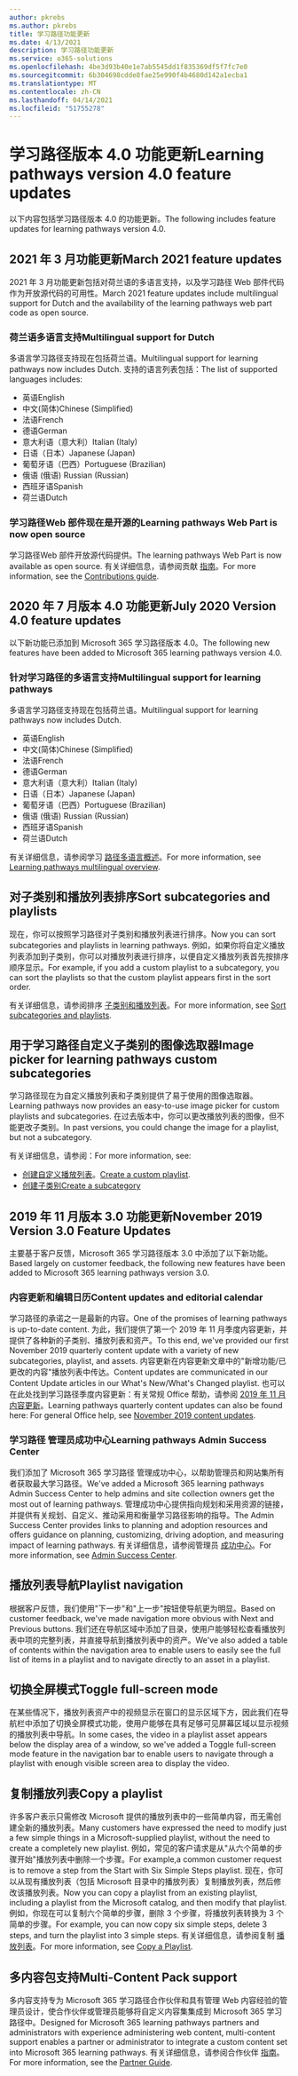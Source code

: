 ```yaml
---
author: pkrebs
ms.author: pkrebs
title: 学习路径功能更新
ms.date: 4/13/2021
description: 学习路径功能更新
ms.service: o365-solutions
ms.openlocfilehash: 4be3d93b40e1e7ab5545dd1f835369df5f7fc7e0
ms.sourcegitcommit: 6b304698cdde8fae25e990f4b4680d142a1ecba1
ms.translationtype: MT
ms.contentlocale: zh-CN
ms.lasthandoff: 04/14/2021
ms.locfileid: "51755278"
---
```

# <a name="learning-pathways-version-40-feature-updates"></a><span data-ttu-id="2ff75-103">学习路径版本 4.0 功能更新</span><span class="sxs-lookup"><span data-stu-id="2ff75-103">Learning pathways version 4.0 feature updates</span></span>
<span data-ttu-id="2ff75-104">以下内容包括学习路径版本 4.0 的功能更新。</span><span class="sxs-lookup"><span data-stu-id="2ff75-104">The following includes feature updates for learning pathways version 4.0.</span></span>  

## <a name="march-2021-feature-updates"></a><span data-ttu-id="2ff75-105">2021 年 3 月功能更新</span><span class="sxs-lookup"><span data-stu-id="2ff75-105">March 2021 feature updates</span></span>
<span data-ttu-id="2ff75-106">2021 年 3 月功能更新包括对荷兰语的多语言支持，以及学习路径 Web 部件代码作为开放源代码的可用性。</span><span class="sxs-lookup"><span data-stu-id="2ff75-106">March 2021 feature updates include multilingual support for Dutch and the availability of the learning pathways web part code as open source.</span></span> 

### <a name="multilingual-support-for-dutch"></a><span data-ttu-id="2ff75-107">荷兰语多语言支持</span><span class="sxs-lookup"><span data-stu-id="2ff75-107">Multilingual support for Dutch</span></span> 
<span data-ttu-id="2ff75-108">多语言学习路径支持现在包括荷兰语。</span><span class="sxs-lookup"><span data-stu-id="2ff75-108">Multilingual support for learning pathways now includes Dutch.</span></span> <span data-ttu-id="2ff75-109">支持的语言列表包括：</span><span class="sxs-lookup"><span data-stu-id="2ff75-109">The list of supported languages includes:</span></span> 
- <span data-ttu-id="2ff75-110">英语</span><span class="sxs-lookup"><span data-stu-id="2ff75-110">English</span></span>     
- <span data-ttu-id="2ff75-111">中文(简体)</span><span class="sxs-lookup"><span data-stu-id="2ff75-111">Chinese (Simplified)</span></span> 
- <span data-ttu-id="2ff75-112">法语</span><span class="sxs-lookup"><span data-stu-id="2ff75-112">French</span></span> 
- <span data-ttu-id="2ff75-113">德语</span><span class="sxs-lookup"><span data-stu-id="2ff75-113">German</span></span> 
- <span data-ttu-id="2ff75-114">意大利语（意大利）</span><span class="sxs-lookup"><span data-stu-id="2ff75-114">Italian (Italy)</span></span> 
- <span data-ttu-id="2ff75-115">日语（日本）</span><span class="sxs-lookup"><span data-stu-id="2ff75-115">Japanese (Japan)</span></span> 
- <span data-ttu-id="2ff75-116">葡萄牙语（巴西）</span><span class="sxs-lookup"><span data-stu-id="2ff75-116">Portuguese (Brazilian)</span></span> 
- <span data-ttu-id="2ff75-117">俄语 (俄语) </span><span class="sxs-lookup"><span data-stu-id="2ff75-117">Russian (Russian)</span></span> 
- <span data-ttu-id="2ff75-118">西班牙语</span><span class="sxs-lookup"><span data-stu-id="2ff75-118">Spanish</span></span>
- <span data-ttu-id="2ff75-119">荷兰语</span><span class="sxs-lookup"><span data-stu-id="2ff75-119">Dutch</span></span> 

### <a name="learning-pathways-web-part-is-now-open-source"></a><span data-ttu-id="2ff75-120">学习路径Web 部件现在是开源的</span><span class="sxs-lookup"><span data-stu-id="2ff75-120">Learning pathways Web Part is now open source</span></span>
<span data-ttu-id="2ff75-121">学习路径Web 部件开放源代码提供。</span><span class="sxs-lookup"><span data-stu-id="2ff75-121">The learning pathways Web Part is now available as open source.</span></span> <span data-ttu-id="2ff75-122">有关详细信息，请参阅贡献 [指南](https://github.com/pnp/custom-learning-office-365#contributions)。</span><span class="sxs-lookup"><span data-stu-id="2ff75-122">For more information, see the [Contributions guide](https://github.com/pnp/custom-learning-office-365#contributions).</span></span>

## <a name="july-2020-version-40-feature-updates"></a><span data-ttu-id="2ff75-123">2020 年 7 月版本 4.0 功能更新</span><span class="sxs-lookup"><span data-stu-id="2ff75-123">July 2020 Version 4.0 feature updates</span></span> 

<span data-ttu-id="2ff75-124">以下新功能已添加到 Microsoft 365 学习路径版本 4.0。</span><span class="sxs-lookup"><span data-stu-id="2ff75-124">The following new features have been added to Microsoft 365 learning pathways version 4.0.</span></span> 

### <a name="multilingual-support-for-learning-pathways"></a><span data-ttu-id="2ff75-125">针对学习路径的多语言支持</span><span class="sxs-lookup"><span data-stu-id="2ff75-125">Multilingual support for learning pathways</span></span> 
<span data-ttu-id="2ff75-126">多语言学习路径支持现在包括荷兰语。</span><span class="sxs-lookup"><span data-stu-id="2ff75-126">Multilingual support for learning pathways now includes Dutch.</span></span> 
- <span data-ttu-id="2ff75-127">英语</span><span class="sxs-lookup"><span data-stu-id="2ff75-127">English</span></span>     
- <span data-ttu-id="2ff75-128">中文(简体)</span><span class="sxs-lookup"><span data-stu-id="2ff75-128">Chinese (Simplified)</span></span> 
- <span data-ttu-id="2ff75-129">法语</span><span class="sxs-lookup"><span data-stu-id="2ff75-129">French</span></span> 
- <span data-ttu-id="2ff75-130">德语</span><span class="sxs-lookup"><span data-stu-id="2ff75-130">German</span></span> 
- <span data-ttu-id="2ff75-131">意大利语（意大利）</span><span class="sxs-lookup"><span data-stu-id="2ff75-131">Italian (Italy)</span></span> 
- <span data-ttu-id="2ff75-132">日语（日本）</span><span class="sxs-lookup"><span data-stu-id="2ff75-132">Japanese (Japan)</span></span> 
- <span data-ttu-id="2ff75-133">葡萄牙语（巴西）</span><span class="sxs-lookup"><span data-stu-id="2ff75-133">Portuguese (Brazilian)</span></span> 
- <span data-ttu-id="2ff75-134">俄语 (俄语) </span><span class="sxs-lookup"><span data-stu-id="2ff75-134">Russian (Russian)</span></span> 
- <span data-ttu-id="2ff75-135">西班牙语</span><span class="sxs-lookup"><span data-stu-id="2ff75-135">Spanish</span></span>
- <span data-ttu-id="2ff75-136">荷兰语</span><span class="sxs-lookup"><span data-stu-id="2ff75-136">Dutch</span></span> 


<span data-ttu-id="2ff75-137">有关详细信息，请参阅学习 [路径多语言概述](custom_overview.md)。</span><span class="sxs-lookup"><span data-stu-id="2ff75-137">For more information, see [Learning pathways multilingual overview](custom_overview.md).</span></span> 

## <a name="sort-subcategories-and-playlists"></a><span data-ttu-id="2ff75-138">对子类别和播放列表排序</span><span class="sxs-lookup"><span data-stu-id="2ff75-138">Sort subcategories and playlists</span></span>

<span data-ttu-id="2ff75-139">现在，你可以按照学习路径对子类别和播放列表进行排序。</span><span class="sxs-lookup"><span data-stu-id="2ff75-139">Now you can sort subcategories and playlists in learning pathways.</span></span> <span data-ttu-id="2ff75-140">例如，如果你将自定义播放列表添加到子类别，你可以对播放列表进行排序，以便自定义播放列表首先按排序顺序显示。</span><span class="sxs-lookup"><span data-stu-id="2ff75-140">For example, if you add a custom playlist to a subcategory, you can sort the playlists so that the custom playlist appears first in the sort order.</span></span> 

<span data-ttu-id="2ff75-141">有关详细信息，请参阅排序 [子类别和播放列表](custom_sortsubplay.md)。</span><span class="sxs-lookup"><span data-stu-id="2ff75-141">For more information, see [Sort subcategories and playlists](custom_sortsubplay.md).</span></span> 

## <a name="image-picker-for-learning-pathways-custom-subcategories"></a><span data-ttu-id="2ff75-142">用于学习路径自定义子类别的图像选取器</span><span class="sxs-lookup"><span data-stu-id="2ff75-142">Image picker for learning pathways custom subcategories</span></span> 
<span data-ttu-id="2ff75-143">学习路径现在为自定义播放列表和子类别提供了易于使用的图像选取器。</span><span class="sxs-lookup"><span data-stu-id="2ff75-143">Learning pathways now provides an easy-to-use image picker for custom playlists and subcategories.</span></span>  <span data-ttu-id="2ff75-144">在过去版本中，你可以更改播放列表的图像，但不能更改子类别。</span><span class="sxs-lookup"><span data-stu-id="2ff75-144">In past versions, you could change the image for a playlist, but not a subcategory.</span></span>  

<span data-ttu-id="2ff75-145">有关详细信息，请参阅：</span><span class="sxs-lookup"><span data-stu-id="2ff75-145">For more information, see:</span></span>
- <span data-ttu-id="2ff75-146">[创建自定义播放列表](custom_createnewplaylist.md)。</span><span class="sxs-lookup"><span data-stu-id="2ff75-146">[Create a custom playlist](custom_createnewplaylist.md).</span></span> 
- [<span data-ttu-id="2ff75-147">创建子类别</span><span class="sxs-lookup"><span data-stu-id="2ff75-147">Create a subcategory</span></span>](custom_createnewcat.md)

## <a name="november-2019-version-30-feature-updates"></a><span data-ttu-id="2ff75-148">2019 年 11 月版本 3.0 功能更新</span><span class="sxs-lookup"><span data-stu-id="2ff75-148">November 2019 Version 3.0 Feature Updates</span></span>
<span data-ttu-id="2ff75-149">主要基于客户反馈，Microsoft 365 学习路径版本 3.0 中添加了以下新功能。</span><span class="sxs-lookup"><span data-stu-id="2ff75-149">Based largely on customer feedback, the following new features have been added to Microsoft 365 learning pathways version 3.0.</span></span>

### <a name="content-updates-and-editorial-calendar"></a><span data-ttu-id="2ff75-150">内容更新和编辑日历</span><span class="sxs-lookup"><span data-stu-id="2ff75-150">Content updates and editorial calendar</span></span>
<span data-ttu-id="2ff75-151">学习路径的承诺之一是最新的内容。</span><span class="sxs-lookup"><span data-stu-id="2ff75-151">One of the promises of learning pathways is up-to-date content.</span></span> <span data-ttu-id="2ff75-152">为此，我们提供了第一个 2019 年 11 月季度内容更新，并提供了各种新的子类别、播放列表和资产。</span><span class="sxs-lookup"><span data-stu-id="2ff75-152">To this end, we've provided our first November 2019 quarterly content update with a variety of new subcategories, playlist, and assets.</span></span> <span data-ttu-id="2ff75-153">内容更新在内容更新文章中的"新增功能/已更改的内容"播放列表中传达。</span><span class="sxs-lookup"><span data-stu-id="2ff75-153">Content updates are communicated in our Content Update articles in our What's New/What's Changed playlist.</span></span> <span data-ttu-id="2ff75-154">也可以在此处找到学习路径季度内容更新：有关常规 Office 帮助，请参阅 [2019 年 11 月内容更新](custom_contentupdates.md)。</span><span class="sxs-lookup"><span data-stu-id="2ff75-154">Learning pathways quarterly content updates can also be found here: For general Office help, see [November 2019 content updates](custom_contentupdates.md).</span></span>

### <a name="learning-pathways-admin-success-center"></a><span data-ttu-id="2ff75-155">学习路径 管理员成功中心</span><span class="sxs-lookup"><span data-stu-id="2ff75-155">Learning pathways Admin Success Center</span></span>
<span data-ttu-id="2ff75-156">我们添加了 Microsoft 365 学习路径 管理成功中心，以帮助管理员和网站集所有者获取最大学习路径。</span><span class="sxs-lookup"><span data-stu-id="2ff75-156">We've added a Microsoft 365 learning pathways Admin Success Center to help admins and site collection owners get the most out of learning pathways.</span></span> <span data-ttu-id="2ff75-157">管理成功中心提供指向规划和采用资源的链接，并提供有关规划、自定义、推动采用和衡量学习路径影响的指导。</span><span class="sxs-lookup"><span data-stu-id="2ff75-157">The Admin Success Center provides links to planning and adoption resources and offers guidance on planning, customizing, driving adoption, and measuring impact of learning pathways.</span></span> <span data-ttu-id="2ff75-158">有关详细信息，请参阅管理员 [成功中心](custom_successcenter.md)。</span><span class="sxs-lookup"><span data-stu-id="2ff75-158">For more information, see [Admin Success Center](custom_successcenter.md).</span></span>

## <a name="playlist-navigation"></a><span data-ttu-id="2ff75-159">播放列表导航</span><span class="sxs-lookup"><span data-stu-id="2ff75-159">Playlist navigation</span></span>
<span data-ttu-id="2ff75-160">根据客户反馈，我们使用"下一步"和"上一步"按钮使导航更为明显。</span><span class="sxs-lookup"><span data-stu-id="2ff75-160">Based on customer feedback, we've made navigation more obvious with Next and Previous buttons.</span></span> <span data-ttu-id="2ff75-161">我们还在导航区域中添加了目录，使用户能够轻松查看播放列表中项的完整列表，并直接导航到播放列表中的资产。</span><span class="sxs-lookup"><span data-stu-id="2ff75-161">We've also added a table of contents within the navigation area to enable users to easily see the full list of items in a playlist and to navigate directly to an asset in a playlist.</span></span>

## <a name="toggle-full-screen-mode"></a><span data-ttu-id="2ff75-162">切换全屏模式</span><span class="sxs-lookup"><span data-stu-id="2ff75-162">Toggle full-screen mode</span></span>
<span data-ttu-id="2ff75-163">在某些情况下，播放列表资产中的视频显示在窗口的显示区域下方，因此我们在导航栏中添加了切换全屏模式功能，使用户能够在具有足够可见屏幕区域以显示视频的播放列表中导航。</span><span class="sxs-lookup"><span data-stu-id="2ff75-163">In some cases, the video in a playlist asset appears below the display area of a window, so we've added a Toggle full-screen mode feature in the navigation bar to enable users to navigate through a playlist with enough visible screen area to display the video.</span></span>

## <a name="copy-a-playlist"></a><span data-ttu-id="2ff75-164">复制播放列表</span><span class="sxs-lookup"><span data-stu-id="2ff75-164">Copy a playlist</span></span>
<span data-ttu-id="2ff75-165">许多客户表示只需修改 Microsoft 提供的播放列表中的一些简单内容，而无需创建全新的播放列表。</span><span class="sxs-lookup"><span data-stu-id="2ff75-165">Many customers have expressed the need to modify just a few simple things in a Microsoft-supplied playlist, without the need to create a completely new playlist.</span></span> <span data-ttu-id="2ff75-166">例如，常见的客户请求是从"从六个简单的步骤开始"播放列表中删除一个步骤。</span><span class="sxs-lookup"><span data-stu-id="2ff75-166">For example,a common customer request is to remove a step from the Start with Six Simple Steps playlist.</span></span> <span data-ttu-id="2ff75-167">现在，你可以从现有播放列表（包括 Microsoft 目录中的播放列表）复制播放列表，然后修改该播放列表。</span><span class="sxs-lookup"><span data-stu-id="2ff75-167">Now you can copy a playlist from an existing playlist, including a playlist from the Microsoft catalog, and then modify that playlist.</span></span> <span data-ttu-id="2ff75-168">例如，你现在可以复制六个简单的步骤，删除 3 个步骤，将播放列表转换为 3 个简单的步骤。</span><span class="sxs-lookup"><span data-stu-id="2ff75-168">For example, you can now copy six simple steps, delete 3 steps, and turn the playlist into 3 simple steps.</span></span> <span data-ttu-id="2ff75-169">有关详细信息，请参阅复制 [播放列表](custom_copyplaylist.md)。</span><span class="sxs-lookup"><span data-stu-id="2ff75-169">For more information, see [Copy a Playlist](custom_copyplaylist.md).</span></span>

## <a name="multi-content-pack-support"></a><span data-ttu-id="2ff75-170">多内容包支持</span><span class="sxs-lookup"><span data-stu-id="2ff75-170">Multi-Content Pack support</span></span>
<span data-ttu-id="2ff75-171">多内容支持专为 Microsoft 365 学习路径合作伙伴和具有管理 Web 内容经验的管理员设计，使合作伙伴或管理员能够将自定义内容集集成到 Microsoft 365 学习路径中。</span><span class="sxs-lookup"><span data-stu-id="2ff75-171">Designed for Microsoft 365 learning pathways partners and administrators with experience administering web content, multi-content support enables a partner or administrator to integrate a custom content set into Microsoft 365 learning pathways.</span></span> <span data-ttu-id="2ff75-172">有关详细信息，请参阅合作伙伴 [指南](custom_partnerguide.md)。</span><span class="sxs-lookup"><span data-stu-id="2ff75-172">For more information, see the [Partner Guide](custom_partnerguide.md).</span></span>

